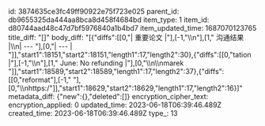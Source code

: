 id: 3874635ce3fc49ff90922e75f723e025
parent_id: db9655325da444aa8bca8d458f4684bd
item_type: 1
item_id: d80744aad48c47d7bf5976840a1b4bd7
item_updated_time: 1687070123765
title_diff: "[]"
body_diff: "[{\"diffs\":[[0,\"| 重要论文 |\"],[-1,\"\\\n\"],[1,\" 沟通结果 |\\\n| --- \"],[0,\"| --- | \"]],\"start1\":18151,\"start2\":18151,\"length1\":17,\"length2\":30},{\"diffs\":[[0,\"tation |\"],[-1,\"\\\n\"],[1,\" June: No refunding |\"],[0,\"\\\n\\\nmarek \"]],\"start1\":18589,\"start2\":18589,\"length1\":17,\"length2\":37},{\"diffs\":[[0,\"reformat\"],[-1,\" \"],[0,\"\\\nhttps:/\"]],\"start1\":18629,\"start2\":18629,\"length1\":17,\"length2\":16}]"
metadata_diff: {"new":{},"deleted":[]}
encryption_cipher_text: 
encryption_applied: 0
updated_time: 2023-06-18T06:39:46.489Z
created_time: 2023-06-18T06:39:46.489Z
type_: 13